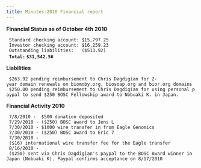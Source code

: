 ```yaml
---
title: Minutes:2010 Financial report
---
```


**Financial Status as of October 4th 2010**

` Standard checking account: $15,797.25`  
` Investor checking account: $16,259.23`  
` Outstanding liabilities:   ($513.92)`  
` `**`Total:` `$31,542.56`**

**Liabilities**

` $263.92 pending reimbursement to Chris Dagdigian for 2-year domain renewals on biomoby.org, biosoap.org and bior.org domains`  
` $250.00 pending reimbursement to Chris Dagdigian for using personal paypal to send $250 BOSC Fellowship award to Nobuaki K. in Japan. `

**Financial Activity 2010**

` 7/8/2010 -  $500 donation deposited`  
` 7/29/2010 - ($250) BOSC award to Jens L`  
` 7/30/2010 - $1000 wire transfer in from Eagle Genomics`  
` 7/30/2010 - ($250) BOSC award to Eric 7`  
` 7/30/2010 - ($16) international wire transfer fee for the Eagle transfer`  
` 8/16/2010 - ($250) sent via Chris Dagdigian's paypal to the BOSC Award winner in Japan (Nobuaki K). Paypal confirms acceptance on 8/17/2010`
